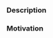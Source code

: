 <!-- 
Make sure you've run `./gradlew clean build` before submit the PR. 
Any HTML comment will be stripped when the markdown is rendered, so you don't need to delete them.
-->

### Description
<!--
Describe the changes you have made on a high level in the project.
If this PR is related to an issue, reference it here.
-->

### Motivation
<!--
If this solves a bug, provide the steps to reproduce it or reference the issue, if opened.
In the other cases, specify why this change or this new functionality is required or why
it can be helpful to the other users. 
-->